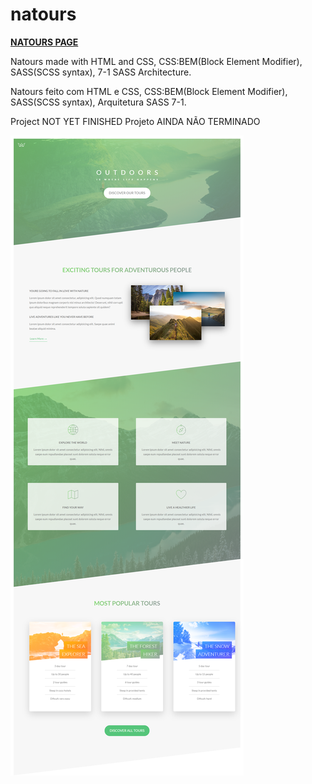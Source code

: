 # natours
<a href="https://mayckonrebecci.github.io/natours/"><strong>NATOURS PAGE</strong></a>

Natours made with HTML and CSS, CSS:BEM(Block Element Modifier), SASS(SCSS syntax), 7-1 SASS Architecture.

Natours feito com HTML e CSS, CSS:BEM(Block Element Modifier), SASS(SCSS syntax), Arquitetura SASS 7-1.

Project NOT YET FINISHED
Projeto AINDA NÃO TERMINADO

<img src="img/screenshot1.png">
